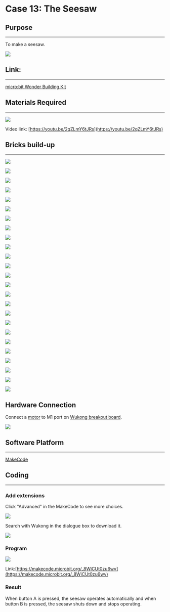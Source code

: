 ﻿# Case 13: The Seesaw

## Purpose
---
To make a seesaw.

![](https://wiki-media-ef.oss-cn-hongkong.aliyuncs.com//images/case-13-01.png)

## Link:
---
[micro:bit Wonder Building Kit](https://www.elecfreaks.com/micro-bit-wonder-building-kit-without-micro-bit-board.html)

## Materials Required
---
![](https://wiki-media-ef.oss-cn-hongkong.aliyuncs.com//images/case-13-02.png)

Video link:
[https://youtu.be/2qZLmY6tJRs](https://youtu.be/2qZLmY6tJRs)

## Bricks build-up
---


![](https://wiki-media-ef.oss-cn-hongkong.aliyuncs.com//images/step-case-13-01.png)

![](https://wiki-media-ef.oss-cn-hongkong.aliyuncs.com//images/step-case-13-02.png)

![](https://wiki-media-ef.oss-cn-hongkong.aliyuncs.com//images/step-case-13-03.png)

![](https://wiki-media-ef.oss-cn-hongkong.aliyuncs.com//images/step-case-13-04.png)

![](https://wiki-media-ef.oss-cn-hongkong.aliyuncs.com//images/step-case-13-05.png)

![](https://wiki-media-ef.oss-cn-hongkong.aliyuncs.com//images/step-case-13-06.png)

![](https://wiki-media-ef.oss-cn-hongkong.aliyuncs.com//images/step-case-13-07.png)

![](https://wiki-media-ef.oss-cn-hongkong.aliyuncs.com//images/step-case-13-08.png)

![](https://wiki-media-ef.oss-cn-hongkong.aliyuncs.com//images/step-case-13-09.png)

![](https://wiki-media-ef.oss-cn-hongkong.aliyuncs.com//images/step-case-13-10.png)

![](https://wiki-media-ef.oss-cn-hongkong.aliyuncs.com//images/step-case-13-11.png)

![](https://wiki-media-ef.oss-cn-hongkong.aliyuncs.com//images/step-case-13-12.png)

![](https://wiki-media-ef.oss-cn-hongkong.aliyuncs.com//images/step-case-13-13.png)

![](https://wiki-media-ef.oss-cn-hongkong.aliyuncs.com//images/step-case-13-14.png)

![](https://wiki-media-ef.oss-cn-hongkong.aliyuncs.com//images/step-case-13-15.png)

![](https://wiki-media-ef.oss-cn-hongkong.aliyuncs.com//images/step-case-13-16.png)

![](https://wiki-media-ef.oss-cn-hongkong.aliyuncs.com//images/step-case-13-17.png)

![](https://wiki-media-ef.oss-cn-hongkong.aliyuncs.com//images/step-case-13-18.png)

![](https://wiki-media-ef.oss-cn-hongkong.aliyuncs.com//images/step-case-13-19.png)

![](https://wiki-media-ef.oss-cn-hongkong.aliyuncs.com//images/step-case-13-20.png)

![](https://wiki-media-ef.oss-cn-hongkong.aliyuncs.com//images/step-case-13-21.png)

![](https://wiki-media-ef.oss-cn-hongkong.aliyuncs.com//images/step-case-13-22.png)

![](https://wiki-media-ef.oss-cn-hongkong.aliyuncs.com//images/step-case-13-23.png)

![](https://wiki-media-ef.oss-cn-hongkong.aliyuncs.com//images/step-case-13-24.png)

![](https://wiki-media-ef.oss-cn-hongkong.aliyuncs.com//images/step-case-13-25.png)


## Hardware Connection

Connect a [motor](https://www.elecfreaks.com/geekservo-motor-2kg-compatible-with-lego.html) to M1 port on [Wukong breakout board](https://www.elecfreaks.com/wukong-board-with-lego-holder-for-micro-bit.html).

![](https://wiki-media-ef.oss-cn-hongkong.aliyuncs.com//images/Wonder-Building-Kit-case-13-06.png)


## Software Platform
---
[MakeCode](https://makecode.microbit.org/)

## Coding
---
### Add extensions
Click "Advanced" in the MakeCode to see more choices.

![](https://wiki-media-ef.oss-cn-hongkong.aliyuncs.com//images/case-01-03.png)

Search with Wukong in the dialogue box to download it.

![](https://wiki-media-ef.oss-cn-hongkong.aliyuncs.com//images/case-01-04.png)





### Program

![](https://wiki-media-ef.oss-cn-hongkong.aliyuncs.com//images/case-11-03.png)

Link:[https://makecode.microbit.org/_8WiCUt0zu6wv](https://makecode.microbit.org/_8WiCUt0zu6wv)

### Result

When button A is pressed, the seesaw operates automatically and when button B is pressed, the seesaw shuts down and stops operating.

